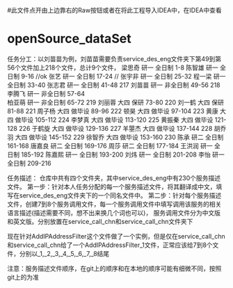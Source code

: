 
#此文件点开由上边靠右的Raw按钮或者在将此工程导入IDEA中，在IDEA中查看
# openSource_dataSet
任务分工：以刘苗苗为例，刘苗苗需要负责service_des_eng文件夹下第49到第56个文件加上218个文件，总计9个文件，
梁思奇	研一	全日制	1-8
陈智雄	研一	全日制	9-16 //ok
张艺	研一	全日制	17-24 //
张宇非	研一	全日制	25-32
程一梁	研一	全日制	33-40
张志君	研一	全日制	41-48   217
刘苗苗	研一	非全日制	49-56   218
李腾飞	研一	非全日制	57-64    
柏亚萌	研一	非全日制	65-72   219
刘丽蓉	大四	保研	73-80   220
刘一鹤	大四	保研	81-88   221
周子杨	大四	做毕设	89-96   222
顿昊	大四	做毕设	97-104  223
黄康	大四	做毕设	105-112  224
李梦真	大四	做毕设	113-120  225
黄振秦	大四	做毕设	121-128  226
于鹤旋	大四	做毕设	129-136  227
羊曌杰	大四	做毕设	137-144  228
胡乔羽	大四	做毕设	145-152  229
徐智乔	大四	做毕设	153-160  230
陈承	研二	全日制	161-168
唐嘉良	研二	全日制	169-176
周莎	研二	全日制	177-184
王洪润	研一	全日制	185-192
陈嘉熙	研一	全日制	193-200
刘炜	研一	全日制	201-208
李怡	研一	全日制	209-216

任务描述：
仓库中共有四个文件夹，其中service_des_eng中有230个服务描述文件。
第一步：针对本人任务分配的每一个服务描述文件，将其翻译成中文，填写在service_des_eng文件夹下的一个同名文件中。
第二步：针对每个服务描述文件，创建7到8个服务调用文件，每一个服务调用文件中填写调用该服务的相关语言描述(描述需要不同，想不出来换几个词也可以)，
              服务调用文件分为中文版和英文版。分别放置在service_call_chn和service_call_chn文件夹下
              
现在针对AddIPAddressFilter这个文件做了一个实例，但是仅在service_call_chn和service_call_chn给了一个AddIPAddressFilter_1文件，正常应该给7到8个文件，分别以_1,_2,_3,_4,_5,_6,_7,_8结尾

注意：服务描述文件顺序，在git上的顺序和在本地的顺序可能有细微不同，按照git上的为准
